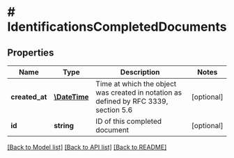 # # IdentificationsCompletedDocuments

## Properties

Name | Type | Description | Notes
------------ | ------------- | ------------- | -------------
**created_at** | [**\DateTime**](\DateTime.md) | Time at which the object was created in notation as defined by RFC 3339, section 5.6 | [optional] 
**id** | **string** | ID of this completed document | [optional] 

[[Back to Model list]](../../README.md#documentation-for-models) [[Back to API list]](../../README.md#documentation-for-api-endpoints) [[Back to README]](../../README.md)


